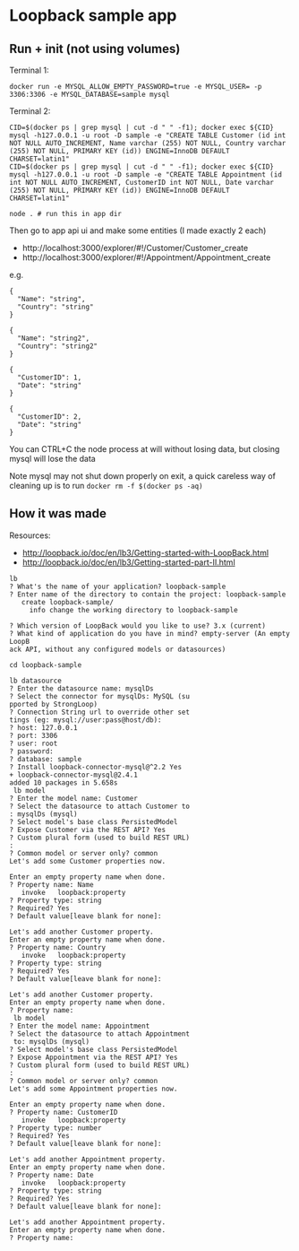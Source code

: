 # Loopback sample app

## Run + init (not using volumes)

Terminal 1:
```
docker run -e MYSQL_ALLOW_EMPTY_PASSWORD=true -e MYSQL_USER= -p 3306:3306 -e MYSQL_DATABASE=sample mysql
```

Terminal 2:
```
CID=$(docker ps | grep mysql | cut -d " " -f1); docker exec ${CID} mysql -h127.0.0.1 -u root -D sample -e "CREATE TABLE Customer (id int NOT NULL AUTO_INCREMENT, Name varchar (255) NOT NULL, Country varchar (255) NOT NULL, PRIMARY KEY (id)) ENGINE=InnoDB DEFAULT CHARSET=latin1"
CID=$(docker ps | grep mysql | cut -d " " -f1); docker exec ${CID} mysql -h127.0.0.1 -u root -D sample -e "CREATE TABLE Appointment (id int NOT NULL AUTO_INCREMENT, CustomerID int NOT NULL, Date varchar (255) NOT NULL, PRIMARY KEY (id)) ENGINE=InnoDB DEFAULT CHARSET=latin1"

node . # run this in app dir
```

Then go to app api ui and make some entities (I made exactly 2 each)
- http://localhost:3000/explorer/#!/Customer/Customer_create
- http://localhost:3000/explorer/#!/Appointment/Appointment_create

e.g.
```
{
  "Name": "string",
  "Country": "string"
}
```
```
{
  "Name": "string2",
  "Country": "string2"
}
```
```
{
  "CustomerID": 1,
  "Date": "string"
}
```
```
{
  "CustomerID": 2,
  "Date": "string"
}
```

You can CTRL+C the node process at will without losing data, but closing mysql will lose the data

Note mysql may not shut down properly on exit, a quick careless way of cleaning up is to run `docker rm -f $(docker ps -aq)`

## How it was made

Resources:
- http://loopback.io/doc/en/lb3/Getting-started-with-LoopBack.html
- http://loopback.io/doc/en/lb3/Getting-started-part-II.html

```
lb
? What's the name of your application? loopback-sample
? Enter name of the directory to contain the project: loopback-sample
   create loopback-sample/
     info change the working directory to loopback-sample

? Which version of LoopBack would you like to use? 3.x (current)
? What kind of application do you have in mind? empty-server (An empty LoopB
ack API, without any configured models or datasources)
```

```
cd loopback-sample

```

```
lb datasource
? Enter the datasource name: mysqlDs
? Select the connector for mysqlDs: MySQL (su
pported by StrongLoop)
? Connection String url to override other set
tings (eg: mysql://user:pass@host/db):
? host: 127.0.0.1
? port: 3306
? user: root
? password:
? database: sample
? Install loopback-connector-mysql@^2.2 Yes
+ loopback-connector-mysql@2.4.1
added 10 packages in 5.658s
 lb model
? Enter the model name: Customer
? Select the datasource to attach Customer to
: mysqlDs (mysql)
? Select model's base class PersistedModel
? Expose Customer via the REST API? Yes
? Custom plural form (used to build REST URL)
:
? Common model or server only? common
Let's add some Customer properties now.

Enter an empty property name when done.
? Property name: Name
   invoke   loopback:property
? Property type: string
? Required? Yes
? Default value[leave blank for none]:

Let's add another Customer property.
Enter an empty property name when done.
? Property name: Country
   invoke   loopback:property
? Property type: string
? Required? Yes
? Default value[leave blank for none]:

Let's add another Customer property.
Enter an empty property name when done.
? Property name:
 lb model
? Enter the model name: Appointment
? Select the datasource to attach Appointment
 to: mysqlDs (mysql)
? Select model's base class PersistedModel
? Expose Appointment via the REST API? Yes
? Custom plural form (used to build REST URL)
:
? Common model or server only? common
Let's add some Appointment properties now.

Enter an empty property name when done.
? Property name: CustomerID
   invoke   loopback:property
? Property type: number
? Required? Yes
? Default value[leave blank for none]:

Let's add another Appointment property.
Enter an empty property name when done.
? Property name: Date
   invoke   loopback:property
? Property type: string
? Required? Yes
? Default value[leave blank for none]:

Let's add another Appointment property.
Enter an empty property name when done.
? Property name:
```
